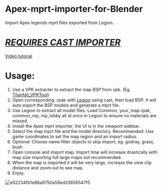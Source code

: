 # Apex-mprt-importer-for-Blender
Import Apex legends mprt files exported from Legion.  

# [*REQUIRES CAST IMPORTER*](https://github.com/dtzxporter/cast)
[Video tutorial](https://drive.google.com/file/d/1ApByE0p5MzVV95dUsQ0seciCA7Cl5WFZ/view?usp=sharing)

# Usage:
1. Use a VPK extracter to extract the map BSP from vpk. (Eg. [Titanfall_VPKTool](https://github.com/Wanty5883/Titanfall2/blob/master/tools/Titanfall_VPKTool3.4_Portable.zip))
2. Open corresponding .rpak with [Legion](https://wiki.modme.co/wiki/apps/Legion.html) using cast, then load BSP. It will auto export the BSP models and generate a mprt file.
3. Use Legion to extract all model files. Load Common, your_map.rpak, common_mp, mp_lobby all at once in Legion to ensure no materials are missed.
5. Install the Apex mprt importer, the UI is in the viewport sidebar.
6. Select the map mprt file and the model directory. Recommended: Use game coordinates to set the map region and an import radius.
7. Optional: Choose name filter objects to skip import, eg. godray, grass, bush
8. Open console and import map. Import time will increase drastically with map size importing full large maps not recommended.
9. When the map is imported it will be very large, increase the view clip distance and zoom out to see map.
10. Enjoy.


![e02234fb1e88a9750a59ed33656547f5](https://user-images.githubusercontent.com/38115052/143941621-03ecee92-d015-4133-9c09-cf6014160c9c.png)
